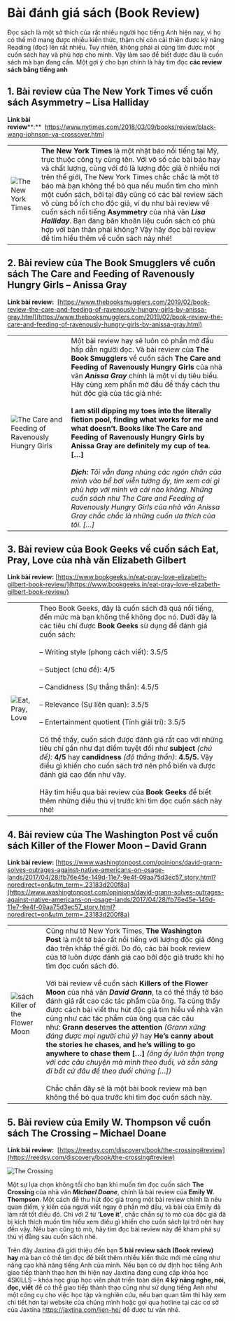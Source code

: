 # Bài đánh giá sách (Book Review)

Đọc sách là một sở thích của rất nhiều người học tiếng Anh hiện nay, vì họ có thể mở mang được nhiều kiến thức, thậm chí còn cải thiện được kỹ năng Reading (đọc) lên rất nhiều. Tuy nhiên, không phải ai cũng tìm được một cuốn sách hay và phù hợp cho mình. Vậy làm sao để biết được đâu là cuốn sách mà bạn đang cần. Một gợi ý cho bạn chính là hãy tìm đọc **các review sách bằng tiếng anh**

## **1. Bài review của The New York Times về cuốn sách Asymmetry – Lisa Halliday**

**Link bài review****:**  https://www.nytimes.com/2018/03/09/books/review/black-wang-johnson-ya-crossover.html

|   |   |
|---|---|
|![The New York Times](https://jaxtina.com/wp-content/uploads/2021/08/The-New-York-Times.jpg)|**The New York Times** là một nhật báo nổi tiếng tại Mỹ, trực thuộc công ty cùng tên. Với vô số các bài báo hay và chất lượng, cùng với đó là lượng độc giả ở nhiều nơi trên thế giới, The New York Times chắc chắc là một tờ báo mà bạn không thể bỏ qua nếu muốn tìm cho mình một cuốn sách, bởi tại đây cũng có các bài review sách vô cùng bổ ích cho độc giả, ví dụ như bài review về cuốn sách nổi tiếng **Asymmetry** của nhà văn **_Lisa Halliday_**. Bạn đang băn khoăn liệu cuốn sách có phù hợp với bản thân phải không? Vậy hãy đọc bài review để tìm hiểu thêm về cuốn sách này nhé!|

## **2. Bài review của The Book Smugglers về cuốn sách The Care and Feeding of Ravenously Hungry Girls – Anissa Gray**

**Link bài review:**  [https://www.thebooksmugglers.com/2019/02/book-review-the-care-and-feeding-of-ravenously-hungry-girls-by-anissa-gray.html](https://www.thebooksmugglers.com/2019/02/book-review-the-care-and-feeding-of-ravenously-hungry-girls-by-anissa-gray.html)

|   |   |
|---|---|
|![The Care and Feeding of Ravenously Hungry Girls](https://jaxtina.com/wp-content/uploads/2021/08/The-Care-and-Feeding-of-Ravenously-Hungry-Girls.jpg)|Một bài review hay sẽ luôn có phần mở đầu hấp dẫn người đọc. Và bài review của **The Book Smugglers** về cuốn sách **The Care and Feeding of Ravenously Hungry Girls** của nhà văn **_Anissa Gray_** chính là một ví dụ tiêu biểu. Hãy cùng xem phần mở đầu để thấy cách thu hút độc giả của tác giả nhé:<br><br>**I am still dipping my toes into the literally fiction pool, finding what works for me and what doesn’t. Books like The Care and Feeding of Ravenously Hungry Girls by Anissa Gray are definitely my cup of tea. […]**<br><br>**_Dịch:_** _Tôi vẫn đang nhúng các ngón chân của mình vào bể bơi viễn tưởng ấy, tìm xem cái gì phù hợp với mình và cái nào không. Những cuốn sách như The Care and Feeding of Ravenously Hungry Girls của nhà văn Anissa Gray chắc chắc là những cuốn ưa thích của tôi._ _[…]_|

## **3. Bài review của Book Geeks về cuốn sách Eat, Pray, Love của nhà văn Elizabeth Gilbert**

**Link bài review:** [https://www.bookgeeks.in/eat-pray-love-elizabeth-gilbert-book-review/](https://www.bookgeeks.in/eat-pray-love-elizabeth-gilbert-book-review/)

|   |   |
|---|---|
|![Eat, Pray, Love](https://jaxtina.com/wp-content/uploads/2021/08/Eat-Pray-Love.jpg)|Theo Book Geeks, đây là cuốn sách đã quá nổi tiếng, đến mức mà bạn không thể không đọc nó. Dưới đây là các tiêu chí được **Book Geeks** sử dụng để đánh giá cuốn sách:<br><br>– Writing style (phong cách viết): 3.5/5<br><br>– Subject (chủ đề): 4/5<br><br>– Candidness (Sự thẳng thắn): 4.5/5<br><br>– Relevance (Sự liên quan): 3.5/5<br><br>– Entertainment quotient (Tính giải trí): 3.5/5<br><br>Có thể thấy, cuốn sách được đánh giá rất cao với những tiêu chí gần như đạt điểm tuyệt đối như **subject** _(chủ đề):_ **4/5** hay **candidness** _(độ thẳng thắn)_: **4.5/5.** Vậy điều gì khiến cho cuốn sách trở nên phổ biến và được đánh giá cao đến như vây.<br><br>Hãy tìm hiểu qua bài review của **Book Geeks** để biết thêm những điều thú vị trước khi tìm đọc cuốn sách này nhé!|

## **4. Bài review của The Washington Post về cuốn sách Killer of the Flower Moon – David Grann**

**Link bài review:** [https://www.washingtonpost.com/opinions/david-grann-solves-outrages-against-native-americans-on-osage-lands/2017/04/28/fb76e45e-149d-11e7-9e4f-09aa75d3ec57_story.html?noredirect=on&utm_term=.23183d200f8a](https://www.washingtonpost.com/opinions/david-grann-solves-outrages-against-native-americans-on-osage-lands/2017/04/28/fb76e45e-149d-11e7-9e4f-09aa75d3ec57_story.html?noredirect=on&utm_term=.23183d200f8a)

|   |   |
|---|---|
|![sách Killer of the Flower Moon](https://jaxtina.com/wp-content/uploads/2021/08/sach-Killer-of-the-Flower-Moon.jpg)|Cũng như tờ New York Times, **The Washington Post** là một tờ báo rất nổi tiếng với lượng độc giả đông đảo trên khắp thế giới. Do đó, các bài book review của tờ luôn được đánh giá cao bởi độc giả trước khi họ tìm đọc cuốn sách đó.<br><br>Với bài review về cuốn sách **Killers of the Flower Moon** của nhà văn **_David Grann_**, ta có thể thấy tờ báo đánh giá rất cao các tác phẩm của ông. Ta cũng thấy được cách bài viết thu hút độc giả tìm hiểu về nhà văn cũng như các tác phẩm của ông qua các câu như: **Grann deserves the attention** _(Grann xứng đáng được mọi người chú ý)_ hay **He’s canny about the stories he chases, and he’s willing to go anywhere to chase them […]** _(ông ấy luôn thận trọng với các câu chuyện mà mình theo đuổi, và sẵn sàng đi bất cứ đâu để theo đuổi chúng […])_<br><br>Chắc chắn đây sẽ là một bài book review mà bạn không thể bỏ qua trước khi tìm đọc cuốn sách này.|

## **5. Bài review của Emily W. Thompson về cuốn sách The Crossing – Michael Doane**

**Link bài review:**  [https://reedsy.com/discovery/book/the-crossing#review](https://reedsy.com/discovery/book/the-crossing#review)

![The Crossing](https://jaxtina.com/wp-content/uploads/2021/08/The-Crossing.jpg "The Crossing")

Một sự lựa chọn không tồi cho bạn khi muốn tìm đọc cuốn sách **The Crossing** của nhà văn **_Michael Doane_**, chính là bài review của **Emily W. Thompson**. Một cách để thu hút độc giả trong một bài review chính là nêu quan điểm, ý kiến của người viết ngay ở phần mở đầu, và bài của Emily đã làm rất tốt điều đó. Chỉ với 2 từ **‘Love it’**, chắc chắn sự tò mò của độc giả đã bị kích thích muốn tìm hiểu xem điều gì khiến cho cuốn sách lại trở nên hay đến vậy. Nếu bạn cũng tò mò, hãy tìm đọc bài review này để khám phá sự thú vị đằng sau cuốn sách nhé.

Trên đây Jaxtina đã giới thiệu đến bạn **5 bài review sách (Book review) hay** mà bạn có thể tìm đọc để biết thêm nhiều kiến thức mới mẻ cũng như nâng cao khả năng tiếng Anh của mình. Nếu bạn có dự định học tiếng Anh giao tiếp thành thạo hơn thì hiện nay Jaxtina đang cung cấp khóa học 4SKILLS – khóa học giúp học viên phát triển toàn diện **4 kỹ năng nghe, nói, đọc, viết** để có thể giao tiếp thành thạo cũng như sử dụng tiếng Anh như một công cụ cho việc học tập và nghiên cứu, nếu bạn quan tâm thì hãy xem chi tiết hơn tại website của chúng mình hoặc gọi qua hotline tại các cơ sở của Jaxtina https://jaxtina.com/lien-he/ để được tư vấn nhé.